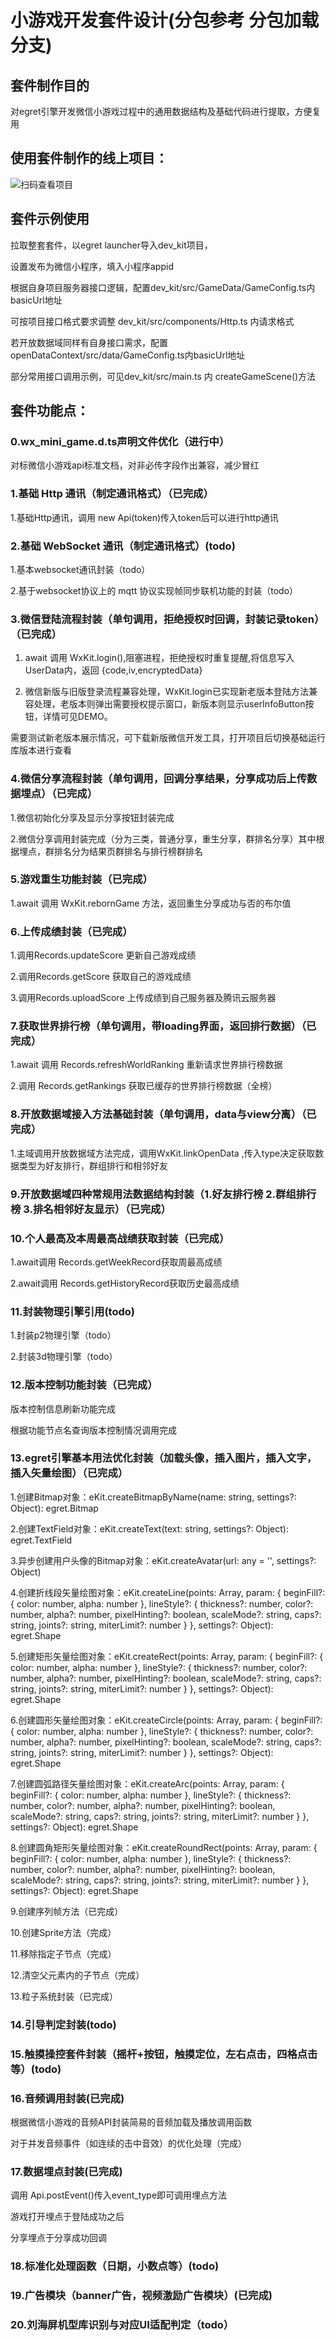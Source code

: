# 小游戏开发套件设计(分包参考 分包加载 分支)

## 套件制作目的

对egret引擎开发微信小游戏过程中的通用数据结构及基础代码进行提取，方便复用

## 使用套件制作的线上项目：

 ![扫码查看项目](https://github.com/ChenXianbin/egret_kit/blob/master/project.jpg)

## 套件示例使用

   拉取整套套件，以egret launcher导入dev_kit项目，
    
   设置发布为微信小程序，填入小程序appid 
   
   根据自身项目服务器接口逻辑，配置dev_kit/src/GameData/GameConfig.ts内basicUrl地址
    
   可按项目接口格式要求调整 dev_kit/src/components/Http.ts 内请求格式
    
   若开放数据域同样有自身接口需求，配置openDataContext/src/data/GameConfig.ts内basicUrl地址
    
   部分常用接口调用示例，可见dev_kit/src/main.ts 内 createGameScene()方法

## 套件功能点：

### 0.wx_mini_game.d.ts声明文件优化（进行中）

   对标微信小游戏api标准文档，对非必传字段作出兼容，减少冒红

### 1.基础 Http 通讯（制定通讯格式）（已完成）

   1.基础Http通讯，调用 new Api(token)传入token后可以进行http通讯

### 2.基础 WebSocket 通讯（制定通讯格式）(todo)

   1.基本websocket通讯封装（todo）
    
   2.基于websocket协议上的 mqtt 协议实现帧同步联机功能的封装（todo）

### 3.微信登陆流程封装（单句调用，拒绝授权时回调，封装记录token）（已完成）

   1. await 调用 WxKit.login(),阻塞进程，拒绝授权时重复提醒,将信息写入UserData内，返回 {code,iv,encryptedData}
    
   2. 微信新版与旧版登录流程兼容处理，WxKit.login已实现新老版本登陆方法兼容处理，老版本则弹出需要授权提示窗口，新版本则显示userInfoButton按钮，详情可见DEMO。
    
   需要测试新老版本展示情况，可下载新版微信开发工具，打开项目后切换基础运行库版本进行查看

### 4.微信分享流程封装（单句调用，回调分享结果，分享成功后上传数据埋点）（已完成）

   1.微信初始化分享及显示分享按钮封装完成

   2.微信分享调用封装完成（分为三类，普通分享，重生分享，群排名分享）其中根据埋点，群排名分为结果页群排名与排行榜群排名

### 5.游戏重生功能封装（已完成）

   1.await 调用 WxKit.rebornGame 方法，返回重生分享成功与否的布尔值

### 6.上传成绩封装（已完成）

   1.调用Records.updateScore 更新自己游戏成绩

   2.调用Records.getScore 获取自己的游戏成绩

   3.调用Records.uploadScore 上传成绩到自己服务器及腾讯云服务器

### 7.获取世界排行榜（单句调用，带loading界面，返回排行数据）（已完成）

   1.await 调用 Records.refreshWorldRanking 重新请求世界排行榜数据

   2.调用 Records.getRankings 获取已缓存的世界排行榜数据（全榜）

### 8.开放数据域接入方法基础封装（单句调用，data与view分离）（已完成）

   1.主域调用开放数据域方法完成，调用WxKit.linkOpenData ,传入type决定获取数据类型为好友排行，群组排行和相邻好友

### 9.开放数据域四种常规用法数据结构封装（1.好友排行榜 2.群组排行榜 3.排名相邻好友显示）（已完成）


### 10.个人最高及本周最高战绩获取封装（已完成）

   1.await调用 Records.getWeekRecord获取周最高成绩

   2.await调用 Records.getHistoryRecord获取历史最高成绩

### 11.封装物理引擎引用(todo)

   1.封装p2物理引擎（todo）

   2.封装3d物理引擎（todo）

### 12.版本控制功能封装（已完成）

   版本控制信息刷新功能完成

   根据功能节点名查询版本控制情况调用完成
    
### 13.egret引擎基本用法优化封装（加载头像，插入图片，插入文字，插入矢量绘图）（已完成）

   1.创建Bitmap对象：eKit.createBitmapByName(name: string, settings?: Object): egret.Bitmap

   2.创建TextField对象：eKit.createText(text: string, settings?: Object): egret.TextField

   3.异步创建用户头像的Bitmap对象：eKit.createAvatar(url: any = '', settings?: Object)

   4.创建折线段矢量绘图对象：eKit.createLine(points: Array<any>, param: { beginFill?: { color: number, alpha: number }, lineStyle?: { thickness?: number, color?: number, alpha?: number, pixelHinting?: boolean, scaleMode?: string, caps?: string, joints?: string, miterLimit?: number } }, settings?: Object): egret.Shape

   5.创建矩形矢量绘图对象：eKit.createRect(points: Array<any>, param: { beginFill?: { color: number, alpha: number }, lineStyle?: { thickness?: number, color?: number, alpha?: number, pixelHinting?: boolean, scaleMode?: string, caps?: string, joints?: string, miterLimit?: number } }, settings?: Object): egret.Shape

   6.创建圆形矢量绘图对象：eKit.createCircle(points: Array<any>, param: { beginFill?: { color: number, alpha: number }, lineStyle?: { thickness?: number, color?: number, alpha?: number, pixelHinting?: boolean, scaleMode?: string, caps?: string, joints?: string, miterLimit?: number } }, settings?: Object): egret.Shape

   7.创建圆弧路径矢量绘图对象：eKit.createArc(points: Array<any>, param: { beginFill?: { color: number, alpha: number }, lineStyle?: { thickness?: number, color?: number, alpha?: number, pixelHinting?: boolean, scaleMode?: string, caps?: string, joints?: string, miterLimit?: number } }, settings?: Object): egret.Shape

   8.创建圆角矩形矢量绘图对象：eKit.createRoundRect(points: Array<any>, param: { beginFill?: { color: number, alpha: number }, lineStyle?: { thickness?: number, color?: number, alpha?: number, pixelHinting?: boolean, scaleMode?: string, caps?: string, joints?: string, miterLimit?: number } }, settings?: Object): egret.Shape

   9.创建序列帧方法（已完成）
    
   10.创建Sprite方法（完成）
    
   11.移除指定子节点（完成）
    
   12.清空父元素内的子节点（完成）
    
   13.粒子系统封装（已完成）



### 14.引导判定封装(todo)

### 15.触摸操控套件封装（摇杆+按钮，触摸定位，左右点击，四格点击等）(todo)

### 16.音频调用封装(已完成)

   根据微信小游戏的音频API封装简易的音频加载及播放调用函数
    
   对于并发音频事件（如连续的击中音效）的优化处理（完成）

### 17.数据埋点封装(已完成)
    
   调用 Api.postEvent()传入event_type即可调用埋点方法

   游戏打开埋点于登陆成功之后

   分享埋点于分享成功回调

### 18.标准化处理函数（日期，小数点等）(todo)

### 19.广告模块（banner广告，视频激励广告模块）(已完成)

### 20.刘海屏机型库识别与对应UI适配判定（todo）


